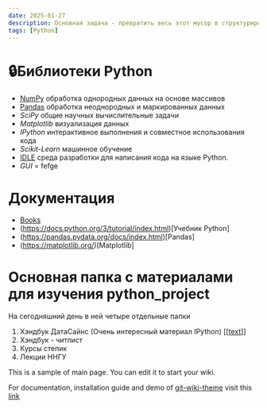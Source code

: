 ```yaml
---
date: 2025-01-27
description: Основная задача - превратить весь этот мусор в структурированную базу знаний
tags: [Python]
---
```

# :lock:Библиотеки Python

- [NumPy](NumPy.md) обработка однородных данных на основе массивов
- [Pandas](Pandas.md) обработка неоднородных и маркированных данных
- _SciPy_ общие научных вычислительные задачи
- _Matplotlib_ визуализация данных
- _IPython_ интерактивное выполнения и совместное использования кода
- _Scikit-Learn_ машинное обучение
- [IDLE](IDLE.md) среда разработки для написания кода на языке Python. 
- *GUI* = fefge

# Документация
- [Books](https://ipython.org/books.html)
- (https://docs.python.org/3/tutorial/index.html)[Учебник Python]
- (https://pandas.pydata.org/docs/index.html)[Pandas]
- (https://matplotlib.org/)[Matplotlib]

# Основная папка с материалами для изучения python_project
На сегодняшний день в ней четыре отдельные папки
1. Хэндбук ДатаСайнс  (Очень интерeсный материал IPython) [[[text](PythonDataSainceHandbook)]]
2. Хэндбук - читлист
3. Курсы степик
4. Лекции ННГУ


This is a sample of main page. You can edit it to start your wiki.

For documentation, installation guide and demo of [git-wiki-theme](git-wiki-theme) visit this [link](http://drassil.github.io/git-wiki/)
